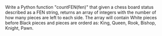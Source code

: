 Write a Python function "countFEN(fen)" that given a chess board status described as a FEN string, returns an array of integers with the number of how many pieces are left to each side. The array will contain White pieces before Black pieces and pieces are orderd as: King, Queen, Rook, Bishop, Knight, Pawn.